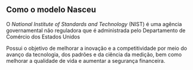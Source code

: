 ## Como o modelo Nasceu
O *National Institute of Standards and Technology* (NIST) é uma agência governamental não reguladora que é administrada pelo Departamento de Comércio dos Estados Unidos

Possui o objetivo de melhorar a inovação e a competitividade por meio do avanço da tecnologia, dos padrões e da ciência da medição, bem como melhorar a qualidade de vida e aumentar a segurança financeira.
